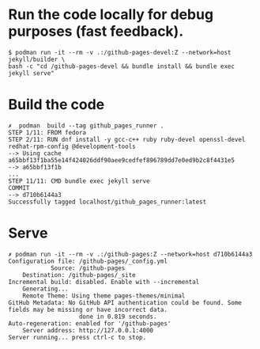 # Run the code locally for debug purposes (fast feedback).

    $ podman run -it --rm -v .:/github-pages-devel:Z --network=host jekyll/builder \
    bash -c "cd /github-pages-devel && bundle install && bundle exec jekyll serve"

# Build the code

    ✗  podman  build --tag github_pages_runner .
    STEP 1/11: FROM fedora
    STEP 2/11: RUN dnf install -y gcc-c++ ruby ruby-devel openssl-devel redhat-rpm-config @development-tools
    --> Using cache a65bbf13f1ba55e14f424026ddf90aee9cedfef896789dd7e0ed9b2c8f4431e5
    --> a65bbf13f1b
    ...
    STEP 11/11: CMD bundle exec jekyll serve
    COMMIT
    --> d710b6144a3
    Successfully tagged localhost/github_pages_runner:latest

# Serve

    ✗ podman run -it --rm -v .:/github-pages:Z --network=host d710b6144a3
    Configuration file: /github-pages/_config.yml
                Source: /github-pages
        Destination: /github-pages/_site
    Incremental build: disabled. Enable with --incremental
        Generating... 
        Remote Theme: Using theme pages-themes/minimal
    GitHub Metadata: No GitHub API authentication could be found. Some fields may be missing or have incorrect data.
                        done in 0.819 seconds.
    Auto-regeneration: enabled for '/github-pages'
        Server address: http://127.0.0.1:4000
    Server running... press ctrl-c to stop.

